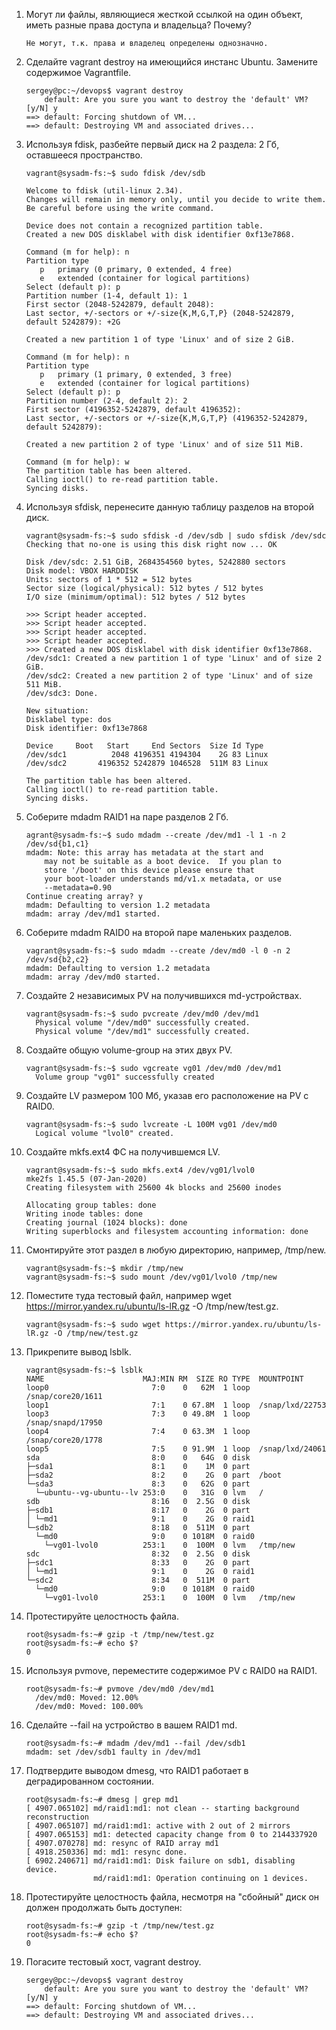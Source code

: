 1. Могут ли файлы, являющиеся жесткой ссылкой на один объект, иметь разные права доступа и владельца? Почему?

	```
	Не могут, т.к. права и владелец определены однозначно.
	```

2. Сделайте vagrant destroy на имеющийся инстанс Ubuntu. Замените содержимое Vagrantfile.

	```
	sergey@pc:~/devops$ vagrant destroy
	    default: Are you sure you want to destroy the 'default' VM? [y/N] y
	==> default: Forcing shutdown of VM...
	==> default: Destroying VM and associated drives...
	```

3. Используя fdisk, разбейте первый диск на 2 раздела: 2 Гб, оставшееся пространство.

	```
	vagrant@sysadm-fs:~$ sudo fdisk /dev/sdb
	
	Welcome to fdisk (util-linux 2.34).
	Changes will remain in memory only, until you decide to write them.
	Be careful before using the write command.
	
	Device does not contain a recognized partition table.
	Created a new DOS disklabel with disk identifier 0xf13e7868.
	
	Command (m for help): n
	Partition type
	   p   primary (0 primary, 0 extended, 4 free)
	   e   extended (container for logical partitions)
	Select (default p): p
	Partition number (1-4, default 1): 1
	First sector (2048-5242879, default 2048): 
	Last sector, +/-sectors or +/-size{K,M,G,T,P} (2048-5242879, default 5242879): +2G
	
	Created a new partition 1 of type 'Linux' and of size 2 GiB.
	
	Command (m for help): n
	Partition type
	   p   primary (1 primary, 0 extended, 3 free)
	   e   extended (container for logical partitions)
	Select (default p): p
	Partition number (2-4, default 2): 2
	First sector (4196352-5242879, default 4196352): 
	Last sector, +/-sectors or +/-size{K,M,G,T,P} (4196352-5242879, default 5242879): 
	
	Created a new partition 2 of type 'Linux' and of size 511 MiB.
	
	Command (m for help): w
	The partition table has been altered.
	Calling ioctl() to re-read partition table.
	Syncing disks.
	```

4. Используя sfdisk, перенесите данную таблицу разделов на второй диск.

	```
	vagrant@sysadm-fs:~$ sudo sfdisk -d /dev/sdb | sudo sfdisk /dev/sdc
	Checking that no-one is using this disk right now ... OK
	
	Disk /dev/sdc: 2.51 GiB, 2684354560 bytes, 5242880 sectors
	Disk model: VBOX HARDDISK   
	Units: sectors of 1 * 512 = 512 bytes
	Sector size (logical/physical): 512 bytes / 512 bytes
	I/O size (minimum/optimal): 512 bytes / 512 bytes
	
	>>> Script header accepted.
	>>> Script header accepted.
	>>> Script header accepted.
	>>> Script header accepted.
	>>> Created a new DOS disklabel with disk identifier 0xf13e7868.
	/dev/sdc1: Created a new partition 1 of type 'Linux' and of size 2 GiB.
	/dev/sdc2: Created a new partition 2 of type 'Linux' and of size 511 MiB.
	/dev/sdc3: Done.
	
	New situation:
	Disklabel type: dos
	Disk identifier: 0xf13e7868
	
	Device     Boot   Start     End Sectors  Size Id Type
	/dev/sdc1          2048 4196351 4194304    2G 83 Linux
	/dev/sdc2       4196352 5242879 1046528  511M 83 Linux
	
	The partition table has been altered.
	Calling ioctl() to re-read partition table.
	Syncing disks.
	```

5. Соберите mdadm RAID1 на паре разделов 2 Гб.

	```
	agrant@sysadm-fs:~$ sudo mdadm --create /dev/md1 -l 1 -n 2 /dev/sd{b1,c1}
	mdadm: Note: this array has metadata at the start and
	    may not be suitable as a boot device.  If you plan to
	    store '/boot' on this device please ensure that
	    your boot-loader understands md/v1.x metadata, or use
	    --metadata=0.90
	Continue creating array? y
	mdadm: Defaulting to version 1.2 metadata
	mdadm: array /dev/md1 started.
	```
	
6. Соберите mdadm RAID0 на второй паре маленьких разделов.

	```
	vagrant@sysadm-fs:~$ sudo mdadm --create /dev/md0 -l 0 -n 2 /dev/sd{b2,c2}
	mdadm: Defaulting to version 1.2 metadata
	mdadm: array /dev/md0 started.
	```

7. Создайте 2 независимых PV на получившихся md-устройствах.

	```
	vagrant@sysadm-fs:~$ sudo pvcreate /dev/md0 /dev/md1
	  Physical volume "/dev/md0" successfully created.
	  Physical volume "/dev/md1" successfully created.
	```

8. Создайте общую volume-group на этих двух PV.

	```
	vagrant@sysadm-fs:~$ sudo vgcreate vg01 /dev/md0 /dev/md1
	  Volume group "vg01" successfully created
	```

9. Создайте LV размером 100 Мб, указав его расположение на PV с RAID0.

	```
	vagrant@sysadm-fs:~$ sudo lvcreate -L 100M vg01 /dev/md0
	  Logical volume "lvol0" created.
	```

10. Создайте mkfs.ext4 ФС на получившемся LV.

	```
	vagrant@sysadm-fs:~$ sudo mkfs.ext4 /dev/vg01/lvol0
	mke2fs 1.45.5 (07-Jan-2020)
	Creating filesystem with 25600 4k blocks and 25600 inodes
	
	Allocating group tables: done                            
	Writing inode tables: done                            
	Creating journal (1024 blocks): done
	Writing superblocks and filesystem accounting information: done
	```

11. Смонтируйте этот раздел в любую директорию, например, /tmp/new.

	```
	vagrant@sysadm-fs:~$ mkdir /tmp/new
	vagrant@sysadm-fs:~$ sudo mount /dev/vg01/lvol0 /tmp/new
	```

12. Поместите туда тестовый файл, например wget https://mirror.yandex.ru/ubuntu/ls-lR.gz -O /tmp/new/test.gz.

	```
	vagrant@sysadm-fs:~$ sudo wget https://mirror.yandex.ru/ubuntu/ls-lR.gz -O /tmp/new/test.gz
	```

13. Прикрепите вывод lsblk.

	```
	vagrant@sysadm-fs:~$ lsblk
	NAME                      MAJ:MIN RM  SIZE RO TYPE  MOUNTPOINT
	loop0                       7:0    0   62M  1 loop  /snap/core20/1611
	loop1                       7:1    0 67.8M  1 loop  /snap/lxd/22753
	loop3                       7:3    0 49.8M  1 loop  /snap/snapd/17950
	loop4                       7:4    0 63.3M  1 loop  /snap/core20/1778
	loop5                       7:5    0 91.9M  1 loop  /snap/lxd/24061
	sda                         8:0    0   64G  0 disk  
	├─sda1                      8:1    0    1M  0 part  
	├─sda2                      8:2    0    2G  0 part  /boot
	└─sda3                      8:3    0   62G  0 part  
	  └─ubuntu--vg-ubuntu--lv 253:0    0   31G  0 lvm   /
	sdb                         8:16   0  2.5G  0 disk  
	├─sdb1                      8:17   0    2G  0 part  
	│ └─md1                     9:1    0    2G  0 raid1 
	└─sdb2                      8:18   0  511M  0 part  
	  └─md0                     9:0    0 1018M  0 raid0 
	    └─vg01-lvol0          253:1    0  100M  0 lvm   /tmp/new
	sdc                         8:32   0  2.5G  0 disk  
	├─sdc1                      8:33   0    2G  0 part  
	│ └─md1                     9:1    0    2G  0 raid1 
	└─sdc2                      8:34   0  511M  0 part  
	  └─md0                     9:0    0 1018M  0 raid0 
	    └─vg01-lvol0          253:1    0  100M  0 lvm   /tmp/new
	```

14. Протестируйте целостность файла.

	```
	root@sysadm-fs:~# gzip -t /tmp/new/test.gz
	root@sysadm-fs:~# echo $?
	0
	```

15. Используя pvmove, переместите содержимое PV с RAID0 на RAID1.

	```
	root@sysadm-fs:~# pvmove /dev/md0 /dev/md1
	  /dev/md0: Moved: 12.00%
	  /dev/md0: Moved: 100.00%
	```

16. Сделайте --fail на устройство в вашем RAID1 md.

	```
	root@sysadm-fs:~# mdadm /dev/md1 --fail /dev/sdb1
	mdadm: set /dev/sdb1 faulty in /dev/md1
	```

17. Подтвердите выводом dmesg, что RAID1 работает в деградированном состоянии.

	```
	root@sysadm-fs:~# dmesg | grep md1
	[ 4907.065102] md/raid1:md1: not clean -- starting background reconstruction
	[ 4907.065107] md/raid1:md1: active with 2 out of 2 mirrors
	[ 4907.065153] md1: detected capacity change from 0 to 2144337920
	[ 4907.070278] md: resync of RAID array md1
	[ 4918.250336] md: md1: resync done.
	[ 6902.240671] md/raid1:md1: Disk failure on sdb1, disabling device.
	               md/raid1:md1: Operation continuing on 1 devices.
	```

18. Протестируйте целостность файла, несмотря на "сбойный" диск он должен продолжать быть доступен:

	```
	root@sysadm-fs:~# gzip -t /tmp/new/test.gz
	root@sysadm-fs:~# echo $?
	0
	```

19. Погасите тестовый хост, vagrant destroy.

	```
	sergey@pc:~/devops$ vagrant destroy
	    default: Are you sure you want to destroy the 'default' VM? [y/N] y
	==> default: Forcing shutdown of VM...
	==> default: Destroying VM and associated drives...
	```
